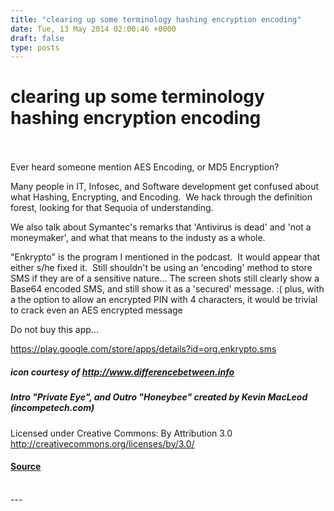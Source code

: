 ```yaml
---
title: "clearing up some terminology hashing encryption encoding"
date: Tue, 13 May 2014 02:00:46 +0000
draft: false
type: posts
---
```

# clearing up some terminology hashing encryption encoding

<br/>

<br/>
Ever heard someone mention AES Encoding, or MD5 Encryption?

Many people in IT, Infosec, and Software development get confused about what Hashing, Encrypting, and Encoding.  We hack through the definition forest, looking for that Sequoia of understanding.

We also talk about Symantec's remarks that 'Antivirus is dead' and 'not a moneymaker', and what that means to the industy as a whole.

"Enkrypto" is the program I mentioned in the podcast.  It would appear that either s/he fixed it.  Still shouldn't be using an 'encoding' method to store SMS if they are of a sensitive nature... The screen shots still clearly show a Base64 encoded SMS, and still show it as a 'secured' message. :( plus, with a the option to allow an encrypted PIN with 4 characters, it would be trivial to crack even an AES encrypted message

Do not buy this app...

https://play.google.com/store/apps/details?id=org.enkrypto.sms

##### icon courtesy of http://www.differencebetween.info

##### Intro "Private Eye", and Outro "Honeybee" created by Kevin MacLeod (incompetech.com)   
Licensed under Creative Commons: By Attribution 3.0  
http://creativecommons.org/licenses/by/3.0/

#### [Source](http://brakeingsecurity.com/clearing-up-some-terminology-hashing-encryption-encoding)

<br/>
---
